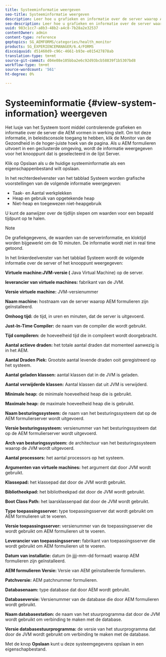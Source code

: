 ```yaml
---
title: Systeeminformatie weergeven
seo-title: Systeeminformatie weergeven
description: Leer hoe u grafieken en informatie over de server waarop AEM formulieren worden uitgevoerd, kunt bekijken.
seo-description: Leer hoe u grafieken en informatie over de server waarop AEM formulieren worden uitgevoerd, kunt bekijken.
uuid: 983c1cc7-a8b3-48b2-a4c8-7b28a2e32537
contentOwner: admin
content-type: reference
geptopics: SG_AEMFORMS/categories/health_monitor
products: SG_EXPERIENCEMANAGER/6.4/FORMS
discoiquuid: d51460d9-c96c-4661-b93e-e015427878ab
translation-type: tm+mt
source-git-commit: d04e08e105bba2e6c92d93bcb58839f1b5307bd8
workflow-type: tm+mt
source-wordcount: '561'
ht-degree: 0%

---
```



# Systeeminformatie {#view-system-information} weergeven

Het lusje van het Systeem toont middel controlerende grafieken en informatie over de server die AEM vormen in werking stelt. Om tot deze informatie, in beleidsconsole toegang te hebben, klik de Monitor van de Gezondheid in de hoger-juiste hoek van de pagina. Als u AEM formulieren uitvoert in een geclusterde omgeving, wordt de informatie weergegeven voor het knooppunt dat is geselecteerd in de lijst Server.

Klik op Opslaan als u de huidige systeeminformatie als een eigenschappenbestand wilt opslaan.

In het rechterdeelvenster van het tabblad Systeem worden grafische voorstellingen van de volgende informatie weergegeven:

* Taak- en Aantal werkplekken
* Heap en gebruik van opgetekende heap
* Niet-heap en toegewezen niet-heapgebruik

U kunt de aanwijzer over de tijdlijn slepen om waarden voor een bepaald tijdpunt op te halen.

>[!NOTE]
>
>De grafiekgegevens, de waarden van de serverinformatie, en kloktijd worden bijgewerkt om de 10 minuten. De informatie wordt niet in real time getoond.

In het linkerdeelvenster van het tabblad Systeem wordt de volgende informatie over de server of het knooppunt weergegeven:

**Virtuele machine:JVM-versie (** Java Virtual Machine) op de server.

**leverancier van virtuele machines:** fabrikant van de JVM.

**Versie virtuele machine:** JVM-versienummer

**Naam machine:** hostnaam van de server waarop AEM formulieren zijn geïnstalleerd.

**Omhoog tijd:** de tijd, in uren en minuten, dat de server is uitgevoerd.

**Just-In-Time Compiler:** de naam van de compiler die wordt gebruikt.

**Tijd compileren:** de hoeveelheid tijd die in compileert wordt doorgebracht.

**Aantal actieve draden:** het totale aantal draden dat momenteel aanwezig is in het AEM.

**Aantal Draden Piek:** Grootste aantal levende draden ooit geregistreerd op het systeem.

**Aantal geladen klassen:** aantal klassen dat in de JVM is geladen.

**Aantal verwijderde klassen:** Aantal klassen dat uit JVM is verwijderd.

**Minimale heap:** de minimale hoeveelheid heap die is gebruikt.

**Maximale heap:** de maximale hoeveelheid heap die is gebruikt.

**Naam besturingssysteem:** de naam van het besturingssysteem dat op de AEM formulierserver wordt uitgevoerd.

**Versie besturingssysteem:** versienummer van het besturingssysteem dat op de AEM formulierserver wordt uitgevoerd.

**Arch van besturingssysteem:** de architectuur van het besturingssysteem waarop de JVM wordt uitgevoerd.

**Aantal processors:** het aantal processors op het systeem.

**Argumenten van virtuele machines:** het argument dat door JVM wordt gebruikt.

**Klassepad:** het klassepad dat door de JVM wordt gebruikt.

**Bibliotheekpad:** het bibliotheekpad dat door de JVM wordt gebruikt.

**Boot Class Path:** het laarsklassenpad dat door de JVM wordt gebruikt.

**Type toepassingsserver:** type toepassingsserver dat wordt gebruikt om AEM formulieren uit te voeren.

**Versie toepassingsserver:** versienummer van de toepassingsserver die wordt gebruikt om AEM formulieren uit te voeren.

**Leverancier van toepassingsserver:** fabrikant van toepassingsserver die wordt gebruikt om AEM formulieren uit te voeren.

**Datum van installatie:** datum (in jjjj-mm-dd formaat) waarop AEM formulieren zijn geïnstalleerd.

**AEM formulieren Versie:** Versie van AEM geïnstalleerde formulieren.

**Patchversie:** AEM patchnummer formulieren.

**Databasenaam:** type database dat door AEM wordt gebruikt.

**Databaseversie:** Versienummer van de database die door AEM formulieren wordt gebruikt.

**Naam databasestation:** de naam van het stuurprogramma dat door de JVM wordt gebruikt om verbinding te maken met de database.

**Versie databasestuurprogramma:** de versie van het stuurprogramma dat door de JVM wordt gebruikt om verbinding te maken met de database.

Met de knop **Opslaan** kunt u deze systeemgegevens opslaan in een eigenschapbestand.
